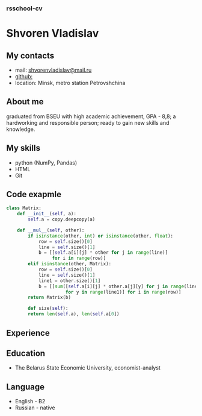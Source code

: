 ### rsschool-cv
# Shvoren Vladislav
## My contacts
- mail: shvorenvladislav@mail.ru
- [github:](https://github.com/VlaShvor)
- location: Minsk, metro station Petrovshchina
## About me
graduated from BSEU with high academic achievement, GPA - 8,8; a hardworking and responsible person; ready to gain new skills and knowledge.
## My skills
- python (NumPy, Pandas)
- HTML
- Git
## Code exapmle

```python
class Matrix:
    def __init__(self, a):
        self.a = copy.deepcopy(a)

    def __mul__(self, other):
        if isinstance(other, int) or isinstance(other, float):
            row = self.size()[0]
            line = self.size()[1]
            b = [[self.a[i][j] * other for j in range(line)]
                 for i in range(row)]
        elif isinstance(other, Matrix):
            row = self.size()[0]
            line = self.size()[1]
            line1 = other.size()[1]
            b = [[sum([self.a[i][j] * other.a[j][y] for j in range(line)
                      for y in range(line1)] for i in range(row)]
        return Matrix(b)

        def size(self):
        return len(self.a), len(self.a[0])
```

## Experience
## Education
- The Belarus State Economic University, economist-analyst
## Language
- English - B2
- Russian - native